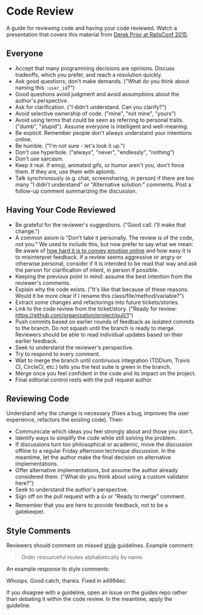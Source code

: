 Code Review
===========

A guide for reviewing code and having your code reviewed. Watch a presentation
that covers this material from [Derek Prior at RailsConf 2015](https://www.youtube.com/watch?v=PJjmw9TRB7s).

Everyone
--------

* Accept that many programming decisions are opinions. Discuss tradeoffs, which
you prefer, and reach a resolution quickly.
* Ask good questions; don't make demands. ("What do you think about naming this
`:user_id`?")
* Good questions avoid judgment and avoid assumptions about the author's
perspective.
* Ask for clarification. ("I didn't understand. Can you clarify?")
* Avoid selective ownership of code. ("mine", "not mine", "yours")
* Avoid using terms that could be seen as referring to personal traits. ("dumb",
"stupid"). Assume everyone is intelligent and well-meaning.
* Be explicit. Remember people don't always understand your intentions online.
* Be humble. ("I'm not sure - let's look it up.")
* Don't use hyperbole. ("always", "never", "endlessly", "nothing")
* Don't use sarcasm.
* Keep it real. If emoji, animated gifs, or humor aren't you, don't force them.
If they are, use them with aplomb.
* Talk synchronously (e.g. chat, screensharing, in person) if there are too many
"I didn't understand" or "Alternative solution:" comments. Post a follow-up
comment summarizing the discussion.

Having Your Code Reviewed
-------------------------

* Be grateful for the reviewer's suggestions. ("Good call. I'll make that
change.")
* A common axiom is "Don't take it personally. The review is of the code, not you." We used to include this, but now prefer to say what we mean: Be aware of [how hard it is to convey emotion online] and how easy it is to misinterpret feedback. If a review seems aggressive or angry or otherwise personal, consider if it is intended to be read that way and ask the person for clarification of intent, in person if possible.
* Keeping the previous point in mind: assume the best intention from the reviewer's comments.
* Explain why the code exists. ("It's like that because of these reasons. Would
it be more clear if I rename this class/file/method/variable?")
* Extract some changes and refactorings into future tickets/stories.
* Link to the code review from the ticket/story. ("Ready for review:
https://github.com/organization/project/pull/1")
* Push commits based on earlier rounds of feedback as isolated commits to the
branch. Do not squash until the branch is ready to merge. Reviewers should be
able to read individual updates based on their earlier feedback.
* Seek to understand the reviewer's perspective.
* Try to respond to every comment.
* Wait to merge the branch until continuous integration (TDDium, Travis CI,
CircleCI, etc.) tells you the test suite is green in the branch.
* Merge once you feel confident in the code and its impact on the project.
* Final editorial control rests with the pull request author.

[how hard it is to convey emotion online]: https://www.fastcodesign.com/3036748/why-its-so-hard-to-detect-emotion-in-emails-and-texts

Reviewing Code
--------------

Understand why the change is necessary (fixes a bug, improves the user
experience, refactors the existing code). Then:

* Communicate which ideas you feel strongly about and those you don't.
* Identify ways to simplify the code while still solving the problem.
* If discussions turn too philosophical or academic, move the discussion offline
to a regular Friday afternoon technique discussion. In the meantime, let the
author make the final decision on alternative implementations.
* Offer alternative implementations, but assume the author already considered
them. ("What do you think about using a custom validator here?")
* Seek to understand the author's perspective.
* Sign off on the pull request with a :thumbsup: or "Ready to merge" comment.
* Remember that you are here to provide feedback, not to be a gatekeeper.

Style Comments
--------------

Reviewers should comment on missed [style](../style)
guidelines. Example comment:

> Order resourceful routes alphabetically by name.

An example response to style comments:

Whoops. Good catch, thanks. Fixed in a4994ec.

If you disagree with a guideline, open an issue on the guides repo rather than
debating it within the code review. In the meantime, apply the guideline.
